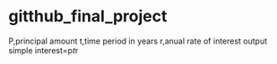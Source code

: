 # gitthub_final_project
P,principal amount 
t,time period in years
r,anual rate of interest
output
simple interest=p*t*r
